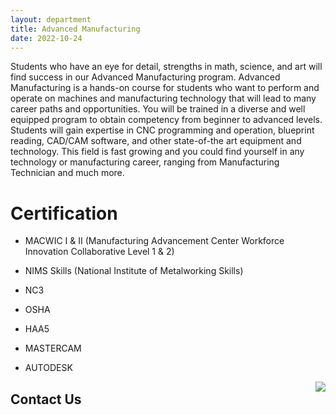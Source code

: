 ```yaml
---
layout: department
title: Advanced Manufacturing
date: 2022-10-24
---
```


Students who have an eye for detail, strengths in math, science, and art will find success in our Advanced Manufacturing program. Advanced Manufacturing is a hands-on course for students who want to perform and operate on machines and manufacturing technology that will lead to many career paths and opportunities. You will be trained in a diverse and well equipped program to obtain competency from beginner to advanced levels. Students will gain expertise in CNC programming and operation, blueprint reading, CAD/CAM software, and other state-of-the art equipment and technology. This field is fast growing and you could find yourself in any technology or manufacturing career, ranging from Manufacturing Technician and much more.

# Certification
- MACWIC I & II (Manufacturing Advancement Center Workforce Innovation Collaborative Level 1 & 2)

- NIMS Skills (National Institute of Metalworking Skills)

- NC3

- OSHA

- HAA5

- MASTERCAM

- AUTODESK

<img style="float: right;" src="https://images.unsplash.com/photo-1648880004349-9bf1926b7556?ixlib=rb-4.0.3&ixid=MnwxMjA3fDB8MHxwaG90by1wYWdlfHx8fGVufDB8fHx8&auto=format&fit=crop&w=880&q=80">

## Contact Us
